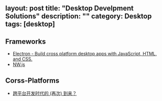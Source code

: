 layout: post
title: "Desktop Develpment Solutions"
description: ""
category: Desktop
tags: [desktop]
---

## Frameworks

- [Electron - Build cross platform desktop apps with JavaScript, HTML, and CSS.](http://electron.atom.io/)
- [NW.js](http://nwjs.io/)

## Corss-Platforms

- [跨平台开发时代的 (再次) 到来？](https://onevcat.com/2015/03/cross-platform/)
